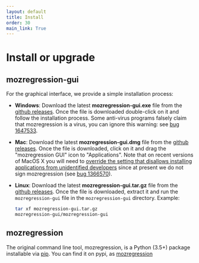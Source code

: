 ```yaml
---
layout: default
title: Install
order: 30
main_link: True
---
```


# Install or upgrade

## mozregression-gui

For the graphical interface, we provide a simple installation process:

- **Windows**:
  Download the latest **mozregression-gui.exe** file from the
  [github releases]. Once the file is downloaded double-click on it and
  follow the installation process. Some anti-virus programs falsely claim that
  mozregression is a virus, you can ignore this warning: see [bug 1647533].
- **Mac**:
  Download the latest **mozregression-gui.dmg** file from the
  [github releases]. Once the file is downloaded, click on it and drag
  the "mozregression GUI" icon to "Applications". Note that on recent
  versions of MacOS X you will need to [override the setting that disallows
  installing applications from unidentified developers](https://support.apple.com/en-ca/guide/mac-help/mh40616/mac) since at present we do not sign mozregression (see
  [bug 1366570]).
- **Linux**:
  Download the latest **mozregression-gui.tar.gz** file from the
  [github releases]. Once the file is downloaded, extract it and run the
  `mozregression-gui` file in the `mozregression-gui` directory. Example:

  ```sh
  tar xf mozregression-gui.tar.gz
  mozregression-gui/mozregression-gui
  ```

## mozregression

The original command line tool, mozregression, is a Python (3.5+)
package installable via [pip]. You can find it on pypi, as
[mozregression](https://pypi.org/project/mozregression/)

[github releases]: https://github.com/mozilla/mozregression/releases
[bug 1366570]: https://bugzilla.mozilla.org/show_bug.cgi?id=1366570
[bug 1581643]: https://bugzilla.mozilla.org/show_bug.cgi?id=1581643
[bug 1647533]: https://bugzilla.mozilla.org/show_bug.cgi?id=1647533
[pip]: https://pypi.org/project/pip/
